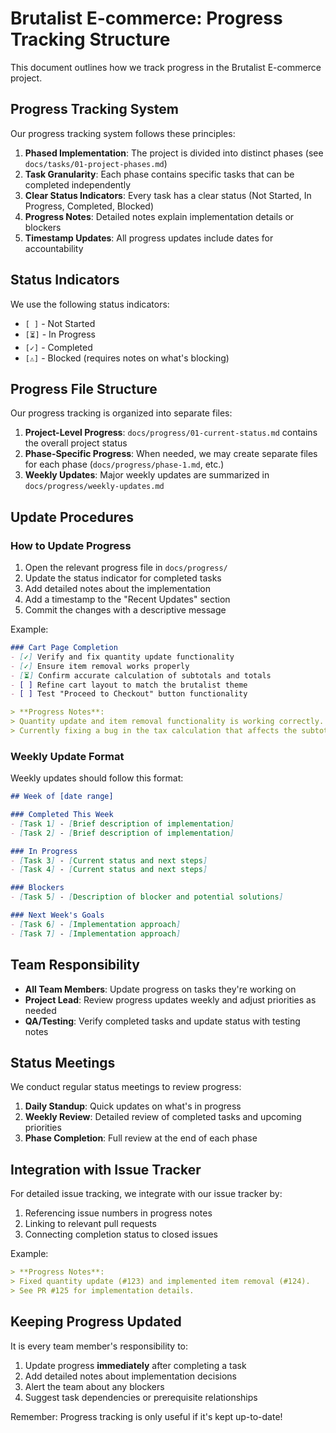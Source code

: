 # Brutalist E-commerce: Progress Tracking Structure

This document outlines how we track progress in the Brutalist E-commerce project.

## Progress Tracking System

Our progress tracking system follows these principles:

1. **Phased Implementation**: The project is divided into distinct phases (see `docs/tasks/01-project-phases.md`)
2. **Task Granularity**: Each phase contains specific tasks that can be completed independently
3. **Clear Status Indicators**: Every task has a clear status (Not Started, In Progress, Completed, Blocked)
4. **Progress Notes**: Detailed notes explain implementation details or blockers
5. **Timestamp Updates**: All progress updates include dates for accountability

## Status Indicators

We use the following status indicators:

- `[ ]` - Not Started
- `[⏳]` - In Progress
- `[✓]` - Completed
- `[⚠️]` - Blocked (requires notes on what's blocking)

## Progress File Structure

Our progress tracking is organized into separate files:

1. **Project-Level Progress**: `docs/progress/01-current-status.md` contains the overall project status
2. **Phase-Specific Progress**: When needed, we may create separate files for each phase (`docs/progress/phase-1.md`, etc.)
3. **Weekly Updates**: Major weekly updates are summarized in `docs/progress/weekly-updates.md`

## Update Procedures

### How to Update Progress

1. Open the relevant progress file in `docs/progress/`
2. Update the status indicator for completed tasks
3. Add detailed notes about the implementation
4. Add a timestamp to the "Recent Updates" section
5. Commit the changes with a descriptive message

Example:

```markdown
### Cart Page Completion
- [✓] Verify and fix quantity update functionality
- [✓] Ensure item removal works properly
- [⏳] Confirm accurate calculation of subtotals and totals
- [ ] Refine cart layout to match the brutalist theme
- [ ] Test "Proceed to Checkout" button functionality

> **Progress Notes**: 
> Quantity update and item removal functionality is working correctly.
> Currently fixing a bug in the tax calculation that affects the subtotal.
```

### Weekly Update Format

Weekly updates should follow this format:

```markdown
## Week of [date range]

### Completed This Week
- [Task 1] - [Brief description of implementation]
- [Task 2] - [Brief description of implementation]

### In Progress
- [Task 3] - [Current status and next steps]
- [Task 4] - [Current status and next steps]

### Blockers
- [Task 5] - [Description of blocker and potential solutions]

### Next Week's Goals
- [Task 6] - [Implementation approach]
- [Task 7] - [Implementation approach]
```

## Team Responsibility

- **All Team Members**: Update progress on tasks they're working on
- **Project Lead**: Review progress updates weekly and adjust priorities as needed
- **QA/Testing**: Verify completed tasks and update status with testing notes

## Status Meetings

We conduct regular status meetings to review progress:

1. **Daily Standup**: Quick updates on what's in progress
2. **Weekly Review**: Detailed review of completed tasks and upcoming priorities
3. **Phase Completion**: Full review at the end of each phase

## Integration with Issue Tracker

For detailed issue tracking, we integrate with our issue tracker by:

1. Referencing issue numbers in progress notes
2. Linking to relevant pull requests
3. Connecting completion status to closed issues

Example:
```markdown
> **Progress Notes**: 
> Fixed quantity update (#123) and implemented item removal (#124).
> See PR #125 for implementation details.
```

## Keeping Progress Updated

It is every team member's responsibility to:

1. Update progress **immediately** after completing a task
2. Add detailed notes about implementation decisions
3. Alert the team about any blockers
4. Suggest task dependencies or prerequisite relationships

Remember: Progress tracking is only useful if it's kept up-to-date! 